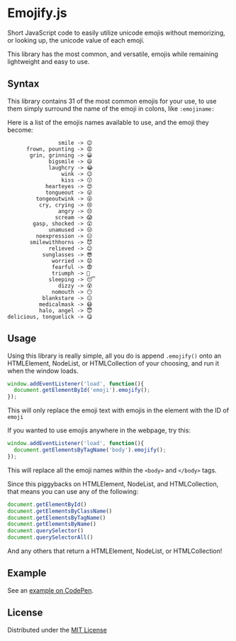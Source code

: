 # Emojify.js
Short JavaScript code to easily utilize unicode emojis without memorizing, or looking up, the unicode value of each emoji.

This library has the most common, and versatile, emojis while remaining lightweight and easy to use.

## Syntax 
This library contains 31 of the most common emojis for your use, to use them simply surround the name of the emoji in colons, like ```:emojiname:```


Here is a list of the emojis names available to use, and the emoji they become: 
```
                smile -> 😊
      frown, pounting -> 😡
       grin, grinning -> 😀
             bigsmile -> 😄
             laughcry -> 😂
                 wink -> 😉
                 kiss -> 😗
            hearteyes -> 😍
            tongueout -> 😛
         tongeoutwink -> 😜
          cry, crying -> 😢
                angry -> 😣
               scream -> 😱
        gasp, shocked -> 😲
             unamused -> 😒
         noexpression -> 😑
       smilewithhorns -> 😈
             relieved -> 😌
           sunglasses -> 😎
              worried -> 😟
              fearful -> 😨
              triumph -> 😤
             sleeping -> 😴
                dizzy -> 😵
              nomouth -> 😶
           blankstare -> 😐
          medicalmask -> 😷
          halo, angel -> 😇
delicious, tonguelick -> 😋
```

## Usage 
Using this library is really simple, all you do is append ```.emojify()``` onto an HTMLElement, NodeList, or HTMLCollection of your choosing, and run it when the window loads.

```javascript
window.addEventListener('load', function(){
  document.getElementById('emoji').emojify();
});
```
This will only replace the emoji text with emojis in the element with the ID of ```emoji```


If you wanted to use emojis anywhere in the webpage, try this:
```javascript
window.addEventListener('load', function(){
  document.getElementsByTagName('body').emojify();
});
```
This will replace all the emoji names within the ```<body>``` and ```</body>``` tags.


Since this piggybacks on HTMLElement, NodeList, and HTMLCollection, that means you can use any of the following:
```javascript
document.getElementById()
document.getElementsByClassName()
document.getElementsByTagName()
document.getElementsByName()
document.querySelector()
document.querySelectorAll()
```
And any others that return a HTMLElement, NodeList, or HTMLCollection!


## Example 
See an [example on CodePen](http://codepen.io/mwrouse/pen/EKZzRX).


## License 
Distributed under the [MIT License](https://raw.githubusercontent.com/mwrouse/emojify.js/master/LICENSE)
